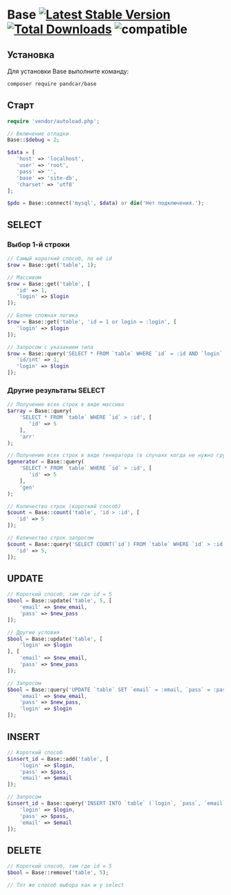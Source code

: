 # Base [![Latest Stable Version](https://poser.pugx.org/PandCar/Base/v/stable.svg)](https://packagist.org/packages/pandcar/base) [![Total Downloads](https://poser.pugx.org/PandCar/Base/downloads)](https://packagist.org/packages/pandcar/base) ![compatible](https://img.shields.io/badge/php-%3E=5.4-green.svg)

## Установка

Для установки Base выполните команду:

```sh
composer require pandcar/base
```

## Cтарт

```php
require 'vendor/autoload.php';

// Включение отладки
Base::$debug = 2;

$data = [
   'host' => 'localhost',
   'user' => 'root',
   'pass' => '',
   'base' => 'site-db',
   'charset' => 'utf8'
];

$pdo = Base::connect('mysql', $data) or die('Нет подключения.');
```

## SELECT

### Выбор 1-й строки

```php
// Самый короткий способ, по её id
$row = Base::get('table', 1);

// Массивом
$row = Base::get('table', [
   'id' => 1,
   'login' => $login
]);

// Более сложная логика
$row = Base::get('table', 'id = 1 or login = :login', [
   'login' => $login
]);

// Запросом с указанием типа
$row = Base::query('SELECT * FROM `table` WHERE `id` = :id AND `login` = :login LIMIT 1', [
   'id/int' => 1,
   'login' => $login
]);
```

### Другие результаты SELECT

```php
// Получение всех строк в виде массива
$array = Base::query(
	'SELECT * FROM `table` WHERE `id` > :id', [
	   'id' => 5
	],
	'arr'
);

// Получение всех строк в виде генератора (в случаях когда не нужно грузить все данные разом в память)
$generator = Base::query(
	'SELECT * FROM `table` WHERE `id` > :id', [
	   'id' => 5
	],
	'gen'
);

// Количество строк (короткий способ)
$count = Base::count('table', 'id > :id', [
   'id' => 5
]);

// Количество строк запросом
$count = Base::query('SELECT COUNT(`id`) FROM `table` WHERE `id` > :id', [
   'id' => 5,
]);
```

## UPDATE

```php
// Короткий способ, там где id = 5
$bool = Base::update('table', 5, [
	'email' => $new_email,
	'pass' => $new_pass
]);

// Другие условия
$bool = Base::update('table', [
	'login' => $login
], [
	'email' => $new_email,
	'pass' => $new_pass
]);

// Запросом
$bool = Base::query('UPDATE `table` SET `email` = :email, `pass` = :pass WHERE `login` = :login', [
	'email' => $new_email,
	'pass' => $new_pass,
	'login' => $login
]);
```

## INSERT

```php
// Короткий способ
$insert_id = Base::add('table', [
	'login' => $login,
	'pass' => $pass,
	'email' => $email
]);

// Запросом
$insert_id = Base::query('INSERT INTO `table` (`login`, `pass`, `email`) VALUES (:login, :pass, :email)', [
	'login' => $login,
	'pass' => $pass,
	'email' => $email
]);
```

## DELETE

```php
// Короткий способ, там где id = 5
$bool = Base::remove('table', 5);

// Тот же способ выбора как и у select
```